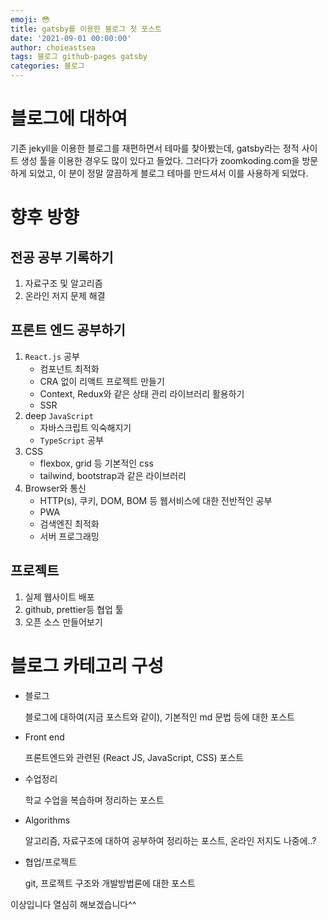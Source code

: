 ```yaml
---
emoji: 😳
title: gatsby를 이용한 블로그 첫 포스트
date: '2021-09-01 00:00:00'
author: choieastsea
tags: 블로그 github-pages gatsby
categories: 블로그
---
```

# 블로그에 대하여
기존 jekyll을 이용한 블로그를 재편하면서 테마를 찾아봤는데, gatsby라는 정적 사이트 생성 툴을 이용한 경우도 많이 있다고 들었다. 그러다가 zoomkoding.com을 방문하게 되었고, 이 분이 정말 깔끔하게 블로그 테마를 만드셔서 이를 사용하게 되었다.

# 향후 방향

## 전공 공부 기록하기
1. 자료구조 및 알고리즘
2. 온라인 저지 문제 해결

## 프론트 엔드 공부하기
1. `React.js` 공부
    - 컴포넌트 최적화
    - CRA 없이 리액트 프로젝트 만들기
    - Context, Redux와 같은 상태 관리 라이브러리 활용하기
    - SSR
2. deep `JavaScript`
    - 자바스크립트 익숙해지기
    - `TypeScript` 공부
3. CSS
    - flexbox, grid 등 기본적인 css
    - tailwind, bootstrap과 같은 라이브러리
4. Browser와 통신
    - HTTP(s), 쿠키, DOM, BOM 등 웹서비스에 대한 전반적인 공부
    - PWA
    - 검색엔진 최적화
    - 서버 프로그래밍

## 프로젝트
1. 실제 웹사이트 배포
2. github, prettier등 협업 툴
3. 오픈 소스 만들어보기

# 블로그 카테고리 구성
- 블로그

    블로그에 대하여(지금 포스트와 같이), 기본적인 md 문법 등에 대한 포스트
- Front end

    프론트엔드와 관련된 (React JS, JavaScript, CSS) 포스트
- 수업정리

    학교 수업을 복습하며 정리하는 포스트
- Algorithms

    알고리즘, 자료구조에 대하여 공부하여 정리하는 포스트, 온라인 저지도 나중에..?
- 협업/프로젝트
    
    git, 프로젝트 구조와 개발방법론에 대한 포스트

이상입니다 열심히 해보겠습니다^^

```toc
```
